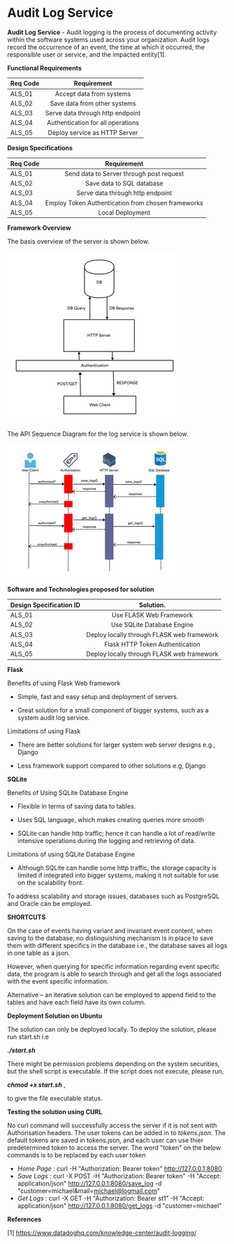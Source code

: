 # Audit Log Service

**Audit Log Service** - Audit logging is the process of documenting activity within the software systems used across your organization. Audit logs record the occurrence of an event, the time at which it occurred, the responsible user or service, and the impacted entity[1].


**Functional Requirements**

| Req Code      | Requirement                        | 
| ------------- |:----------------------------------:|
| ALS_01        | Accept data from systems           | 
| ALS_02        | Save data from other systems       |
| ALS_03        | Serve data through http endpoint   |
| ALS_04        | Authentication for all operations  | 
| ALS_05        | Deploy service as HTTP Server      |


**Design Specifications**


| Req Code      | Requirement                                          | 
| ------------- |:----------------------------------------------------:|
| ALS_01        | Send data to Server through post request             | 
| ALS_02        | Save data to SQL database                            |
| ALS_03        | Serve data through http endpoint                     |
| ALS_04        | Employ Token Authentication from chosen frameworks   | 
| ALS_05        | Local Deployment                                     |



**Framework Overview**

The basis overview of the server is shown below. 

![Basic Architecture Overview](images/Audit_Log_Service.png)

The API Sequence Diagram for the log service is shown below. 

![Basic Architecture Overview](images/Sequence_Diagram.png)

**Software and Technologies proposed for solution**

| Design Specification ID     | Solution.                                  | 
| --------------------------- |:------------------------------------------:|
| ALS_01                      | Use FLASK Web Framework                    | 
| ALS_02                      | Use SQLite Database Engine                 |
| ALS_03                      | Deploy locally through FLASK web framework |
| ALS_04                      | Flask HTTP Token Authentication            | 
| ALS_05                      | Deploy locally through FLASK web framework |



**Flask**

Benefits of using Flask Web framework 

* Simple, fast and easy setup and deployment of servers. 

* Great solution for a small component of bigger systems, such as a system audit log service. 

Limitations of using Flask 

* There are better solutions for larger system web server designs e.g., Django 

* Less framework support compared to other solutions e.g, Django 

**SQLite**

Benefits of Using SQLite Database Engine 

* Flexible in terms of saving data to tables. 

* Uses SQL language, which makes creating queries more smooth 

* SQLite can handle http traffic; hence it can handle a lot of read/write intensive operations during the logging and retrieving of data. 

Limitations of using SQLite Database Engine 

* Although SQLite can handle some http traffic, the storage capacity is limited if integrated into bigger systems, making it not suitable for use on the scalability front. 

To address scalability and storage issues, databases such as PostgreSQL and Oracle can be employed. 

**SHORTCUTS**

On the case of events having variant and invariant event content, when saving to the database, no distinguishing mechanism is in place to save them with different specifics in the database i.e., the database saves all logs in one table as a json. 

However, when querying for specific information regarding event specific data, the program is able to search through and get all the logs associated with the event specific information. 

Alternative – an iterative solution can be employed to append field to the tables and have each field have its own column. 

**Deployment Solution on Ubuntu**

The solution can only be deployed locally. To deploy the solution, please run start.sh i.e

***./start.sh***

There might be permission problems depending on the system securities, but the shell script is executable. If the script does not execute, please run,

***chmod +x start.sh*** ,

to give the file executable status.

**Testing the solution using CURL**

No curl command will successfully access the server if it is not sent with Authorisation headers. The user tokens can be added in to *tokens.json*. The default tokens are saved in tokens.json, and each user can use thier predetermined token to access the server. The word "token" on the below commands is to be replaced by each user token


* *Home Page* : curl -H "Authorization: Bearer token" http://127.0.0.1:8080
* *Save Logs* : curl -X POST -H "Authorization: Bearer token" -H "Accept: application/json" http://127.0.0.1:8080/save_log -d "customer=michael&mail=michael@logmail.com"
* *Get Logs* : curl -X GET -H "Authorization: Bearer st1" -H "Accept: application/json" http://127.0.0.1:8080/get_logs -d "customer=michael"







**References**

[1] https://www.datadoghq.com/knowledge-center/audit-logging/


